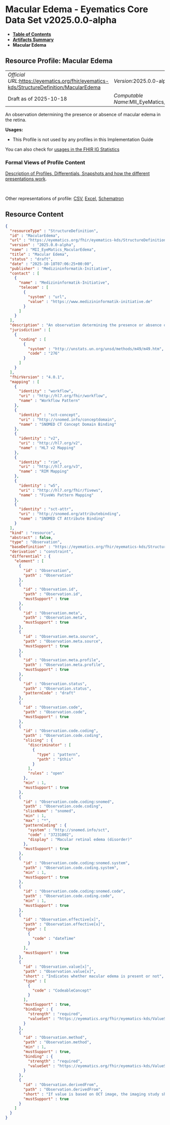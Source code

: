 # Macular Edema - Eyematics Core Data Set v2025.0.0-alpha

* [**Table of Contents**](toc.md)
* [**Artifacts Summary**](artifacts.md)
* **Macular Edema**

## Resource Profile: Macular Edema 

| | |
| :--- | :--- |
| *Official URL*:https://eyematics.org/fhir/eyematics-kds/StructureDefinition/MacularEdema | *Version*:2025.0.0-alpha |
| Draft as of 2025-10-18 | *Computable Name*:MII_EyeMatics_MacularEdema |

 
An observation determining the presence or absence of macular edema in the retina. 

**Usages:**

* This Profile is not used by any profiles in this Implementation Guide

You can also check for [usages in the FHIR IG Statistics](https://packages2.fhir.org/xig/eyematics-kerndatensatz|current/StructureDefinition/MacularEdema)

### Formal Views of Profile Content

 [Description of Profiles, Differentials, Snapshots and how the different presentations work](http://build.fhir.org/ig/FHIR/ig-guidance/readingIgs.html#structure-definitions). 

 

Other representations of profile: [CSV](StructureDefinition-MacularEdema.csv), [Excel](StructureDefinition-MacularEdema.xlsx), [Schematron](StructureDefinition-MacularEdema.sch) 



## Resource Content

```json
{
  "resourceType" : "StructureDefinition",
  "id" : "MacularEdema",
  "url" : "https://eyematics.org/fhir/eyematics-kds/StructureDefinition/MacularEdema",
  "version" : "2025.0.0-alpha",
  "name" : "MII_EyeMatics_MacularEdema",
  "title" : "Macular Edema",
  "status" : "draft",
  "date" : "2025-10-18T07:06:25+00:00",
  "publisher" : "Medizininformatik-Initiative",
  "contact" : [
    {
      "name" : "Medizininformatik-Initiative",
      "telecom" : [
        {
          "system" : "url",
          "value" : "https://www.medizininformatik-initiative.de"
        }
      ]
    }
  ],
  "description" : "An observation determining the presence or absence of macular edema in the retina.",
  "jurisdiction" : [
    {
      "coding" : [
        {
          "system" : "http://unstats.un.org/unsd/methods/m49/m49.htm",
          "code" : "276"
        }
      ]
    }
  ],
  "fhirVersion" : "4.0.1",
  "mapping" : [
    {
      "identity" : "workflow",
      "uri" : "http://hl7.org/fhir/workflow",
      "name" : "Workflow Pattern"
    },
    {
      "identity" : "sct-concept",
      "uri" : "http://snomed.info/conceptdomain",
      "name" : "SNOMED CT Concept Domain Binding"
    },
    {
      "identity" : "v2",
      "uri" : "http://hl7.org/v2",
      "name" : "HL7 v2 Mapping"
    },
    {
      "identity" : "rim",
      "uri" : "http://hl7.org/v3",
      "name" : "RIM Mapping"
    },
    {
      "identity" : "w5",
      "uri" : "http://hl7.org/fhir/fivews",
      "name" : "FiveWs Pattern Mapping"
    },
    {
      "identity" : "sct-attr",
      "uri" : "http://snomed.org/attributebinding",
      "name" : "SNOMED CT Attribute Binding"
    }
  ],
  "kind" : "resource",
  "abstract" : false,
  "type" : "Observation",
  "baseDefinition" : "https://eyematics.org/fhir/eyematics-kds/StructureDefinition/OphthalmicObservation",
  "derivation" : "constraint",
  "differential" : {
    "element" : [
      {
        "id" : "Observation",
        "path" : "Observation"
      },
      {
        "id" : "Observation.id",
        "path" : "Observation.id",
        "mustSupport" : true
      },
      {
        "id" : "Observation.meta",
        "path" : "Observation.meta",
        "mustSupport" : true
      },
      {
        "id" : "Observation.meta.source",
        "path" : "Observation.meta.source",
        "mustSupport" : true
      },
      {
        "id" : "Observation.meta.profile",
        "path" : "Observation.meta.profile",
        "mustSupport" : true
      },
      {
        "id" : "Observation.status",
        "path" : "Observation.status",
        "patternCode" : "draft"
      },
      {
        "id" : "Observation.code",
        "path" : "Observation.code",
        "mustSupport" : true
      },
      {
        "id" : "Observation.code.coding",
        "path" : "Observation.code.coding",
        "slicing" : {
          "discriminator" : [
            {
              "type" : "pattern",
              "path" : "$this"
            }
          ],
          "rules" : "open"
        },
        "min" : 1,
        "mustSupport" : true
      },
      {
        "id" : "Observation.code.coding:snomed",
        "path" : "Observation.code.coding",
        "sliceName" : "snomed",
        "min" : 1,
        "max" : "*",
        "patternCoding" : {
          "system" : "http://snomed.info/sct",
          "code" : "37231002",
          "display" : "Macular retinal edema (disorder)"
        },
        "mustSupport" : true
      },
      {
        "id" : "Observation.code.coding:snomed.system",
        "path" : "Observation.code.coding.system",
        "min" : 1,
        "mustSupport" : true
      },
      {
        "id" : "Observation.code.coding:snomed.code",
        "path" : "Observation.code.coding.code",
        "min" : 1,
        "mustSupport" : true
      },
      {
        "id" : "Observation.effective[x]",
        "path" : "Observation.effective[x]",
        "type" : [
          {
            "code" : "dateTime"
          }
        ],
        "mustSupport" : true
      },
      {
        "id" : "Observation.value[x]",
        "path" : "Observation.value[x]",
        "short" : "Indicates whether macular edema is present or not",
        "type" : [
          {
            "code" : "CodeableConcept"
          }
        ],
        "mustSupport" : true,
        "binding" : {
          "strength" : "required",
          "valueSet" : "https://eyematics.org/fhir/eyematics-kds/ValueSet/Present-Absent"
        }
      },
      {
        "id" : "Observation.method",
        "path" : "Observation.method",
        "min" : 1,
        "mustSupport" : true,
        "binding" : {
          "strength" : "required",
          "valueSet" : "https://eyematics.org/fhir/eyematics-kds/ValueSet/vs-macular-edema-method"
        }
      },
      {
        "id" : "Observation.derivedFrom",
        "path" : "Observation.derivedFrom",
        "short" : "If value is based on OCT image, the imaging study should be linked here if possible.",
        "mustSupport" : true
      }
    ]
  }
}

```
